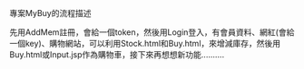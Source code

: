 專案MyBuy的流程描述

先用AddMem註冊，會給一個token，然後用Login登入，有會員資料、網紅(會給一個key)、購物網站，可以利用Stock.html和Buy.html，來增減庫存，然後用Buy.html或Input.jsp作為購物車，接下來再想想新功能..........
